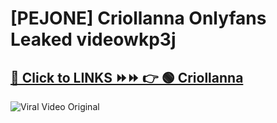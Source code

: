 
 # [PEJONE] Criollanna Onlyfans Leaked videowkp3j

## <h2><a href="https://clipsfans.com/Criollanna&ref=git">🔗 Click to LINKS ⏩⏩ 👉 🟢 Criollanna </a></h2>

<a href="https://clipsfans.com/Criollanna&ref=git" rel="nofollow" data-target="animated-image.originalLink"><img src="https://i.ibb.co.com/xMMVF88/686577567.gif" alt="Viral Video Original" style="max-width: 100%; display: inline-block;" data-target="animated-image.originalImage"></a>

